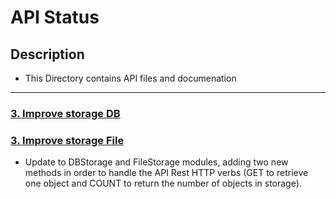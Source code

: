 # API Status

## Description

* This Directory contains API files and documenation

---

### [3. Improve storage DB](./../models/engine/db_storage.py)
### [3. Improve storage File](./../models/engine/file_storage.py)
* Update to DBStorage and FileStorage modules, adding two new methods in order
to handle the API Rest HTTP verbs (GET to retrieve one object and COUNT to
return the number of objects in storage).
